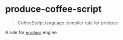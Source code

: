 # produce-coffee-script
> CoffeeScript language compiler rule for produce

A rule for [`produce`](https://github.com/etabits/node-produce) engine
